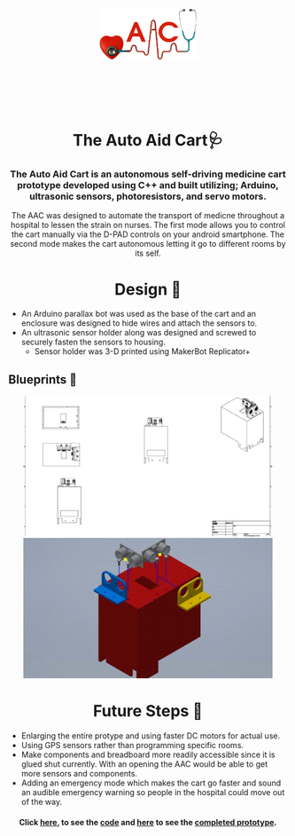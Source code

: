 <p align="center"> 
<img width="180" height="96" src="Images/aac.png">
</p>
<br>
<br>
<br>
<br>
<h1 align="center">The Auto Aid Cart🩺</h1>

### <p align="center"> The Auto Aid Cart is an autonomous self-driving medicine cart prototype developed using C++ and built utilizing; Arduino, ultrasonic sensors, photoresistors, and servo motors.</p>

<p align="center"> The AAC was designed to automate the transport of medicne throughout a hospital to lessen the strain on nurses. The first mode allows you to control the cart manually via the D-PAD controls on your android smartphone. The second mode makes the cart autonomous  letting it go to different rooms by its self.</p>


### <h1 align="center"> Design 🔨</h1>
* An Arduino parallax bot was used as the base of the cart and an enclosure was designed to hide wires and attach the sensors to.
* An ultrasonic sensor holder along was designed and screwed to securely fasten the sensors to housing.
  * Sensor holder was 3-D printed using MakerBot Replicator+
<h2> Blueprints 📐</h2>
<p align="center"> <img width="450" height="253" src="Images/Cart Assembly Full.dwg.png">
 <img width="450" height="253" src="Images/assembly.gif"> </p>

### <h1 align="center"> Future Steps 🚧</h1>
* Enlarging the entire protype and using faster DC motors for actual use.
* Using GPS sensors rather than programming specific rooms.
* Make components and breadboard more readily accessible since it is glued shut currently. With an opening the AAC would be able to get more sensors and components. 
* Adding an emergency mode which makes the cart go faster and sound an audible emergency warning so people in the hospital could move out of the way.

#### <p align="center"> Click [here](https://github.com/dharsan-r/Auto-Aid-Cart/blob/main/Auto_Aid_Cart_Code.ino), to see the [code](https://github.com/dharsan-r/Auto-Aid-Cart/blob/main/Auto_Aid_Cart_Code.ino) and [here](https://github.com/dharsan-r/Auto-Aid-Cart/blob/main/Images/completed-prototype.jpg) to see the [completed prototype](https://github.com/dharsan-r/Auto-Aid-Cart/blob/main/Images/completed-prototype.jpg). </p>
